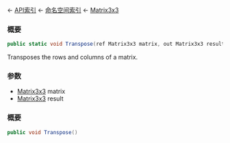 ← [API索引](Api-Index) ← [命名空间索引](Namespace-Index) ← [Matrix3x3](VRageMath.Matrix3x3)

### 概要

```csharp
public static void Transpose(ref Matrix3x3 matrix, out Matrix3x3 result)
```

Transposes the rows and columns of a matrix.

### 参数

* [Matrix3x3](VRageMath.Matrix3x3) matrix
* [Matrix3x3](VRageMath.Matrix3x3) result
### 概要

```csharp
public void Transpose()
```


